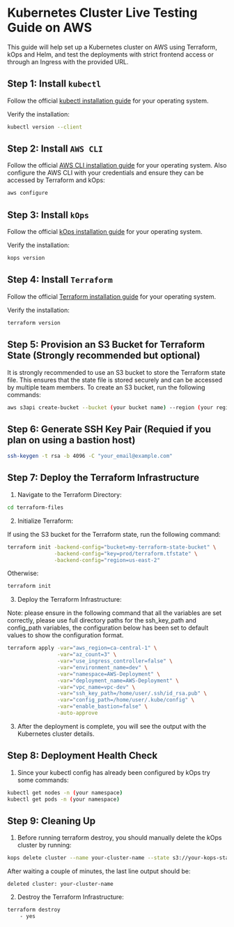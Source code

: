 # Kubernetes Cluster Live Testing Guide on AWS

This guide will help set up a Kubernetes cluster on AWS using Terraform, kOps and Helm, and test the deployments with strict frontend access or through an Ingress with the provided URL.

## Step 1: Install `kubectl`

Follow the official [kubectl installation guide](https://kubernetes.io/docs/tasks/tools/install-kubectl/) for your operating system.

Verify the installation:

```bash
kubectl version --client
```

## Step 2: Install `AWS CLI`

Follow the official [AWS CLI installation guide](https://docs.aws.amazon.com/cli/latest/userguide/install-cliv2.html) for your operating system. Also configure the AWS CLI with your credentials and ensure they can be accessed by Terraform and kOps:

```bash
aws configure
```

## Step 3: Install `kOps`

Follow the official [kOps installation guide](https://kops.sigs.k8s.io/getting_started/install/) for your operating system.

Verify the installation:

```bash
kops version
```

## Step 4: Install `Terraform`

Follow the official [Terraform installation guide](https://learn.hashicorp.com/tutorials/terraform/install-cli) for your operating system.

Verify the installation:

```bash
terraform version
```

## Step 5: Provision an S3 Bucket for Terraform State (Strongly recommended but optional)

It is strongly recommended to use an S3 bucket to store the Terraform state file. This ensures that the state file is stored securely and can be accessed by multiple team members. To create an S3 bucket, run the following commands:

```bash
aws s3api create-bucket --bucket (your bucket name) --region (your region)
```

## Step 6: Generate SSH Key Pair (Requied if you plan on using a bastion host)

```bash
ssh-keygen -t rsa -b 4096 -C "your_email@example.com"
```

## Step 7: Deploy the Terraform Infrastructure

1. Navigate to the Terraform Directory:

```bash
cd terraform-files
```

2. Initialize Terraform:

If using the S3 bucket for the Terraform state, run the following command:

```bash
terraform init -backend-config="bucket=my-terraform-state-bucket" \
               -backend-config="key=prod/terraform.tfstate" \
               -backend-config="region=us-east-2"
```

Otherwise: 

```bash
terraform init
```

3. Deploy the Terraform Infrastructure:

Note: please ensure in the following command that all the variables are set correctly, please use full directory paths for the ssh_key_path and config_path variables, the configuration below has been set to default values to show the configuration format.

```bash
terraform apply -var="aws_region=ca-central-1" \
				-var="az_count=3" \
				-var="use_ingress_controller=false" \
				-var="environment_name=dev" \
				-var="namespace=AWS-Deployment" \
				-var="deployment_name=AWS-Deployment" \
				-var="vpc_name=vpc-dev" \
				-var="ssh_key_path=/home/user/.ssh/id_rsa.pub" \
				-var="config_path=/home/user/.kube/config" \
				-var="enable_bastion=false" \
				-auto-approve
```

3. After the deployment is complete, you will see the output with the Kubernetes cluster details.

## Step 8: Deployment Health Check
1. Since your kubectl config has already been configured by kOps try some commands:

```bash
kubectl get nodes -n (your namespace)
kubectl get pods -n (your namespace)
```

## Step 9: Cleaning Up

1. Before running terraform destroy, you should manually delete the kOps cluster by running:

```bash
kops delete cluster --name your-cluster-name --state s3://your-kops-state-store --yes
```
After waiting a couple of minutes, the last line output should be: 
```
deleted cluster: your-cluster-name
```

2. Destroy the Terraform Infrastructure:

```bash
terraform destroy
	- yes
```